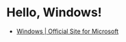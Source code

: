 # Hello, Windows!

* [Windows | Official Site for Microsoft](https://www.microsoft.com/en-us/windows)
